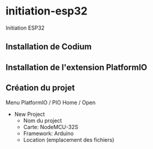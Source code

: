 # initiation-esp32
Initiation ESP32

## Installation de Codium

## Installation de l'extension PlatformIO

## Création du projet

Menu PlatformIO / PIO Home / Open
* New Project
  * Nom du project
  * Carte: NodeMCU-32S
  * Framework: Arduino
  * Location (emplacement des fichiers)
